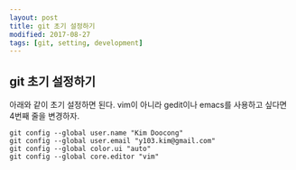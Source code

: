 ```yaml
---
layout: post
title: git 초기 설정하기
modified: 2017-08-27
tags: [git, setting, development]
---
```


## git 초기 설정하기

아래와 같이 초기 설정하면 된다. vim이 아니라 gedit이나 emacs를 사용하고 싶다면 4번째 줄을 변경하자.

```
git config --global user.name "Kim Doocong"
git config --global user.email "y103.kim@gmail.com"
git config --global color.ui "auto"
git config --global core.editor "vim"
```


